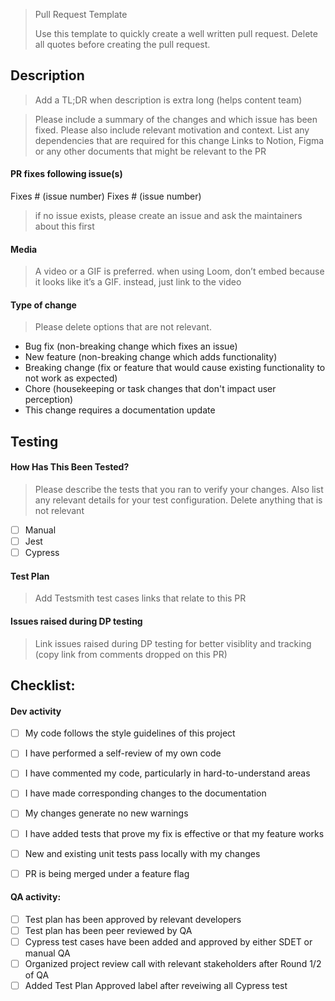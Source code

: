 > Pull Request Template
>
> Use this template to quickly create a well written pull request. Delete all quotes before creating the pull request.

## Description
> Add a TL;DR when description is extra long (helps content team)

> Please include a summary of the changes and which issue has been fixed. Please also include relevant motivation
> and context. List any dependencies that are required for this change
> Links to Notion, Figma or any other documents that might be relevant to the PR

#### PR fixes following issue(s)

Fixes # (issue number)
Fixes # (issue number)

> if no issue exists, please create an issue and ask the maintainers about this first


#### Media
> A video or a GIF is preferred. when using Loom, don’t embed because it looks like it’s a GIF. instead, just link to the video


#### Type of change

> Please delete options that are not relevant.
- Bug fix (non-breaking change which fixes an issue)
- New feature (non-breaking change which adds functionality)
- Breaking change (fix or feature that would cause existing functionality to not work as expected)
- Chore (housekeeping or task changes that don't impact user perception)
- This change requires a documentation update


## Testing

#### How Has This Been Tested?
> Please describe the tests that you ran to verify your changes. Also list any relevant details for your test configuration.
> Delete anything that is not relevant

- [ ] Manual
- [ ] Jest
- [ ] Cypress

#### Test Plan
> Add Testsmith test cases links that relate to this PR

#### Issues raised during DP testing
> Link issues raised during DP testing for better visiblity and tracking (copy link from comments dropped on this PR)


## Checklist:
#### Dev activity
- [ ] My code follows the style guidelines of this project
- [ ] I have performed a self-review of my own code
- [ ] I have commented my code, particularly in hard-to-understand areas
- [ ] I have made corresponding changes to the documentation
- [ ] My changes generate no new warnings
- [ ] I have added tests that prove my fix is effective or that my feature works
- [ ] New and existing unit tests pass locally with my changes
- [ ] PR is being merged under a feature flag


#### QA activity:
- [ ] Test plan has been approved by relevant developers
- [ ] Test plan has been peer reviewed by QA
- [ ] Cypress test cases have been added and approved by either SDET or manual QA
- [ ] Organized project review call with relevant stakeholders after Round 1/2 of QA
- [ ] Added Test Plan Approved label after reveiwing all Cypress test
